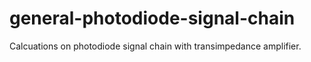 # general-photodiode-signal-chain
Calcuations on photodiode signal chain with transimpedance amplifier.
